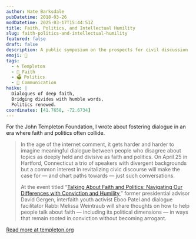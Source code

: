 ```yaml
---
author: Nate Barksdale
pubDatetime: 2018-03-26
modDatetime: 2025-03-17T15:44:51Z
title: Faith, Politics, and Intellectual Humility
slug: faith-politics-and-intellectual-humility
featured: false
draft: false
description: A public symposium on the prospects for civil discussion
emoji: 🤝
tags:
  - 🌀 Templeton
  - 🙏 Faith
  - 🗳️ Politics
  - 💬 Communication
haiku: |
  Dialogues of deep faith,  
  Bridging divides with humble words,  
  Politics renewed.
coordinates: [41.7658, -72.6734]
---
```


For the John Templeton Foundation, I wrote about fostering dialogue in an era where faith and politics often collide.

> In the age of the internet comment, it gets harder and harder to imagine meaningful dialogue between people who disagree about topics as deeply held and divisive as faith and politics. On April 25 in Hartford, Connecticut a trio of speakers with divergent backgrounds but a common interest in revitalizing civic discourse will make the case for — and chart paths towards — just such conversations.
>
> At the event titled “[Talking About Faith and Politics: Navigating Our Differences with Conviction and Humility](https://humilityandconviction.uconn.edu),” former presidential advisor David Gergen, interfaith youth activist Eboo Patel and dialogue facilitator Rabbi Melissa Weintraub will share thoughts on how to help people talk about faith — including its political dimensions — in ways that remain rooted in conviction without becoming arrogant.

[Read more at templeton.org](https://www.templeton.org/news/faith-politics-intellectual-humility)
